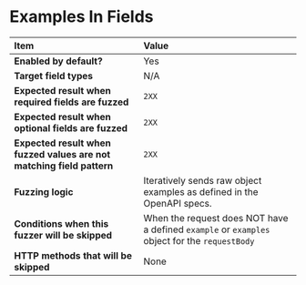 # Examples In Fields

| Item                                                                  | Value                                                                                         |
|:----------------------------------------------------------------------|:----------------------------------------------------------------------------------------------|
| **Enabled by default?**                                               | Yes                                                                                           |
| **Target field types**                                                | N/A                                                                                           |
| **Expected result when required fields are fuzzed**                   | `2XX`                                                                                         |
| **Expected result when optional fields are fuzzed**                   | `2XX`                                                                                         |
| **Expected result when fuzzed values are not matching field pattern** | `2XX`                                                                                         |
| **Fuzzing logic**                                                     | Iteratively sends raw object examples as defined in the OpenAPI specs.                        |
| **Conditions when this fuzzer will be skipped**                       | When the request does NOT have a defined `example` or `examples` object for the `requestBody` |
| **HTTP methods that will be skipped**                                 | None                                                                                          |